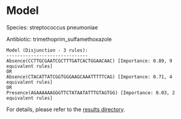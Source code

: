 
# Model

Species: streptococcus pneumoniae

Antibiotic: trimethoprim_sulfamethoxazole

```
Model (Disjunction - 3 rules):
------------------------------
Absence(CCTTGCGAATCGCTTTGATCACTGGAACAAC) [Importance: 0.89, 9 equivalent rules]
OR
Absence(CTACATTATCGGTGGGAAGCAAATTTTTCAG) [Importance: 0.71, 4 equivalent rules]
OR
Presence(AGAAAAAAGGGTTCTATAATATTTGTAGTGG) [Importance: 0.03, 2 equivalent rules]

```

For details, please refer to the [results directory](../../../../../results/scm_b/streptococcus+pneumoniae/trimethoprim_sulfamethoxazole/repeat_9/).

